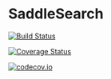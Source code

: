 # SaddleSearch

[![Build Status](https://travis-ci.org/cortner/SaddleSearch.jl.svg?branch=master)](https://travis-ci.org/cortner/SaddleSearch.jl)

[![Coverage Status](https://coveralls.io/repos/cortner/SaddleSearch.jl/badge.svg?branch=master&service=github)](https://coveralls.io/github/cortner/SaddleSearch.jl?branch=master)

[![codecov.io](http://codecov.io/github/cortner/SaddleSearch.jl/coverage.svg?branch=master)](http://codecov.io/github/cortner/SaddleSearch.jl?branch=master)
